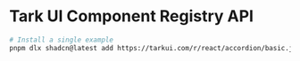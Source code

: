 # Tark UI Component Registry API

```bash
# Install a single example
pnpm dlx shadcn@latest add https://tarkui.com/r/react/accordion/basic.json
```
